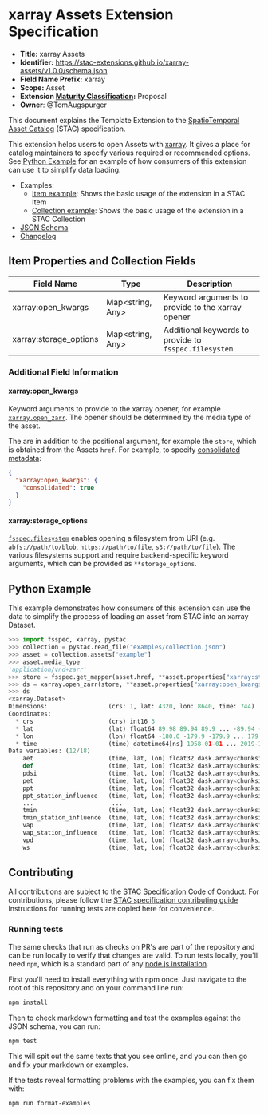# xarray Assets Extension Specification

- **Title:** xarray Assets
- **Identifier:** <https://stac-extensions.github.io/xarray-assets/v1.0.0/schema.json>
- **Field Name Prefix:** xarray
- **Scope:** Asset
- **Extension [Maturity Classification](https://github.com/radiantearth/stac-spec/tree/master/extensions/README.md#extension-maturity):** Proposal
- **Owner**: @TomAugspurger

This document explains the Template Extension to the [SpatioTemporal Asset Catalog](https://github.com/radiantearth/stac-spec) (STAC) specification.

This extension helps users to open Assets with [xarray](https://xarray.pydata.org/en/stable/). It gives a place
for catalog maintainers to specify various required or recommended options.
See [Python Example](#python-example) for an example of how consumers of this extension can use it to simplify data loading.

- Examples:
  - [Item example](examples/item.json): Shows the basic usage of the extension in a STAC Item
  - [Collection example](examples/collection.json): Shows the basic usage of the extension in a STAC Collection
- [JSON Schema](json-schema/schema.json)
- [Changelog](./CHANGELOG.md)

## Item Properties and Collection Fields

| Field Name               | Type                      | Description                                           |
| ------------------------ | ------------------------- | ----------------------------------------------------- |
| xarray:open_kwargs       | Map<string, Any>          | Keyword arguments to provide to the xarray opener     |
| xarray:storage_options   | Map<string, Any>          | Additional keywords to provide to `fsspec.filesystem` |

### Additional Field Information

#### xarray:open_kwargs

Keyword arguments to provide to the xarray opener, for example  [`xarray.open_zarr`](https://xarray.pydata.org/en/stable/generated/xarray.open_zarr.html).
The opener should be determined by the media type of the asset.

The are in addition to the positional argument, for example the `store`, which is obtained from the Assets `href`. For example, to specify [consolidated metadata](https://zarr.readthedocs.io/en/stable/tutorial.html):

```json
{
  "xarray:open_kwargs": {
    "consolidated": true
  }
}
```

#### xarray:storage_options

[`fsspec.filesystem`](https://filesystem-spec.readthedocs.io/en/latest/api.html#fsspec.filesystem) enables opening a filesystem from URI (e.g. `abfs://path/to/blob`, `https://path/to/file`, `s3://path/to/file`). The various filesystems support and require backend-specific keyword arguments, which can be provided as `**storage_options`.

## Python Example

This example demonstrates how consumers of this extension can use the data to simplify the process of loading
an asset from STAC into an xarray Dataset.

```python
>>> import fsspec, xarray, pystac
>>> collection = pystac.read_file("examples/collection.json")
>>> asset = collection.assets["example"]
>>> asset.media_type
'application/vnd+zarr'
>>> store = fsspec.get_mapper(asset.href, **asset.properties["xarray:storage_options"])
>>> ds = xarray.open_zarr(store, **asset.properties["xarray:open_kwargs"])
>>> ds
<xarray.Dataset>
Dimensions:                 (crs: 1, lat: 4320, lon: 8640, time: 744)
Coordinates:
  * crs                     (crs) int16 3
  * lat                     (lat) float64 89.98 89.94 89.9 ... -89.94 -89.98
  * lon                     (lon) float64 -180.0 -179.9 -179.9 ... 179.9 180.0
  * time                    (time) datetime64[ns] 1958-01-01 ... 2019-12-01
Data variables: (12/18)
    aet                     (time, lat, lon) float32 dask.array<chunksize=(12, 1440, 1440), meta=np.ndarray>
    def                     (time, lat, lon) float32 dask.array<chunksize=(12, 1440, 1440), meta=np.ndarray>
    pdsi                    (time, lat, lon) float32 dask.array<chunksize=(12, 1440, 1440), meta=np.ndarray>
    pet                     (time, lat, lon) float32 dask.array<chunksize=(12, 1440, 1440), meta=np.ndarray>
    ppt                     (time, lat, lon) float32 dask.array<chunksize=(12, 1440, 1440), meta=np.ndarray>
    ppt_station_influence   (time, lat, lon) float32 dask.array<chunksize=(12, 1440, 1440), meta=np.ndarray>
    ...                      ...
    tmin                    (time, lat, lon) float32 dask.array<chunksize=(12, 1440, 1440), meta=np.ndarray>
    tmin_station_influence  (time, lat, lon) float32 dask.array<chunksize=(12, 1440, 1440), meta=np.ndarray>
    vap                     (time, lat, lon) float32 dask.array<chunksize=(12, 1440, 1440), meta=np.ndarray>
    vap_station_influence   (time, lat, lon) float32 dask.array<chunksize=(12, 1440, 1440), meta=np.ndarray>
    vpd                     (time, lat, lon) float32 dask.array<chunksize=(12, 1440, 1440), meta=np.ndarray>
    ws                      (time, lat, lon) float32 dask.array<chunksize=(12, 1440, 1440), meta=np.ndarray>
```

## Contributing

All contributions are subject to the
[STAC Specification Code of Conduct](https://github.com/radiantearth/stac-spec/blob/master/CODE_OF_CONDUCT.md).
For contributions, please follow the
[STAC specification contributing guide](https://github.com/radiantearth/stac-spec/blob/master/CONTRIBUTING.md) Instructions
for running tests are copied here for convenience.

### Running tests

The same checks that run as checks on PR's are part of the repository and can be run locally to verify that changes are valid. 
To run tests locally, you'll need `npm`, which is a standard part of any [node.js installation](https://nodejs.org/en/download/).

First you'll need to install everything with npm once. Just navigate to the root of this repository and on 
your command line run:
```bash
npm install
```

Then to check markdown formatting and test the examples against the JSON schema, you can run:
```bash
npm test
```

This will spit out the same texts that you see online, and you can then go and fix your markdown or examples.

If the tests reveal formatting problems with the examples, you can fix them with:
```bash
npm run format-examples
```
